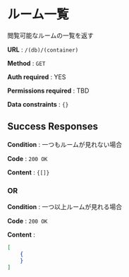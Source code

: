 # ルーム一覧

閲覧可能なルームの一覧を返す

**URL** : `/(db)/(container)`

**Method** : `GET`

**Auth required** : YES

**Permissions required** : TBD

**Data constraints** : `{}`

## Success Responses

**Condition** : 一つもルームが見れない場合

**Code** : `200 OK`

**Content** : `{[]}`

### OR

**Condition** : 一つ以上ルームが見れる場合

**Code** : `200 OK`

**Content** : 

```json
[
    {
    }
]
```